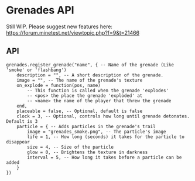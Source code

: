 # Grenades API

Still WIP. Please suggest new features here: https://forum.minetest.net/viewtopic.php?f=9&t=21466

## API

	grenades.register_grenade("name", { -- Name of the grenade (Like 'smoke' or 'flashbang')
		description = "", -- A short description of the grenade.
		image = "", -- The name of the grenade's texture
		on_explode = function(pos, name)
			-- This function is called when the grenade 'explodes'
			-- <pos> the place the grenade 'exploded' at
			-- <name> the name of the player that threw the grenade
		end,
		placeable = false, -- Optional, default is false
		clock = 3, -- Optional, controls how long until grenade detonates. Default is 3
		particle = { -- Adds particles in the grenade's trail
			image = "grenades_smoke.png", -- The particle's image
			life = 1, -- How long (seconds) it takes for the particle to disappear
			size = 4, -- Size of the particle
			glow = 0, -- Brightens the texture in darkness
			interval = 5, -- How long it takes before a particle can be added
		}
	})
